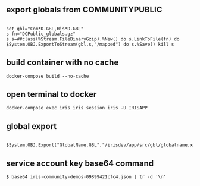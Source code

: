 ## export globals from COMMUNITYPUBLIC
```

set gbl="Com*D.GBL,His*D.GBL"
s fn="DCPublic_globals.gz"
s s=##class(%Stream.FileBinaryGzip).%New() do s.LinkToFile(fn) do $System.OBJ.ExportToStream(gbl,s,"/mapped") do s.%Save() kill s

```

## build container with no cache
```
docker-compose build --no-cache
```
## open terminal to docker
```
docker-compose exec iris iris session iris -U IRISAPP
```

## global export
```
 $System.OBJ.Export("GlobalName.GBL","/irisdev/app/src/gbl/globalname.xml")
```

## service account key base64 command
```
$ base64 iris-community-demos-09899421cfc4.json | tr -d '\n'
```